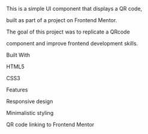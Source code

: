 This is a simple UI component that displays a QR code, 

built as part of a project on Frontend Mentor. 

The goal of this project was to replicate a QRcode 

component and improve frontend development skills.

Built With

HTML5

CSS3

Features

Responsive design

Minimalistic styling

QR code linking to Frontend Mentor
